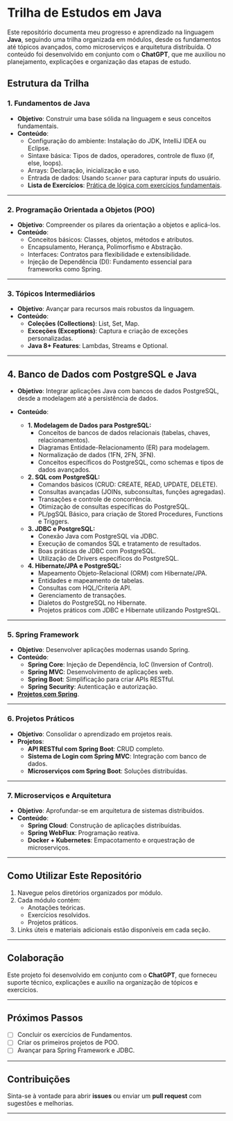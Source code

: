 # **Trilha de Estudos em Java**

Este repositório documenta meu progresso e aprendizado na linguagem **Java**, seguindo uma trilha organizada em módulos, desde os fundamentos até tópicos avançados, como microserviços e arquitetura distribuída. O conteúdo foi desenvolvido em conjunto com o **ChatGPT**, que me auxiliou no planejamento, explicações e organização das etapas de estudo.

## **Estrutura da Trilha**

### **1. Fundamentos de Java**
- **Objetivo**: Construir uma base sólida na linguagem e seus conceitos fundamentais.
- **Conteúdo**:
  - Configuração do ambiente: Instalação do JDK, IntelliJ IDEA ou Eclipse.
  - Sintaxe básica: Tipos de dados, operadores, controle de fluxo (if, else, loops).
  - Arrays: Declaração, inicialização e uso.
  - Entrada de dados: Usando `Scanner` para capturar inputs do usuário.
  - **Lista de Exercícios**: [Prática de lógica com exercícios fundamentais](https://github.com/isgust/DevJava/blob/master/Modulo%2001/Lista%20de%20Exercicios-%20Modulo%2001.pdf).
  
---

### **2. Programação Orientada a Objetos (POO)**
- **Objetivo**: Compreender os pilares da orientação a objetos e aplicá-los.
- **Conteúdo**:
  - Conceitos básicos: Classes, objetos, métodos e atributos.
  - Encapsulamento, Herança, Polimorfismo e Abstração.
  - Interfaces: Contratos para flexibilidade e extensibilidade.
  - Injeção de Dependência (DI): Fundamento essencial para frameworks como Spring.

---

### **3. Tópicos Intermediários**
- **Objetivo**: Avançar para recursos mais robustos da linguagem.
- **Conteúdo**:
  - **Coleções (Collections)**: List, Set, Map.
  - **Exceções (Exceptions)**: Captura e criação de exceções personalizadas.
  - **Java 8+ Features**: Lambdas, Streams e Optional.

---
## 4. Banco de Dados com PostgreSQL e Java

- **Objetivo**: Integrar aplicações Java com bancos de dados PostgreSQL, desde a modelagem até a persistência de dados.
- **Conteúdo**:

    - **1. Modelagem de Dados para PostgreSQL:**
        - Conceitos de bancos de dados relacionais (tabelas, chaves, relacionamentos).
        - Diagramas Entidade-Relacionamento (ER) para modelagem.
        - Normalização de dados (1FN, 2FN, 3FN).
        - Conceitos específicos do PostgreSQL, como schemas e tipos de dados avançados.
    - **2. SQL com PostgreSQL:**
        - Comandos básicos (CRUD: CREATE, READ, UPDATE, DELETE).
        - Consultas avançadas (JOINs, subconsultas, funções agregadas).
        - Transações e controle de concorrência.
        - Otimização de consultas específicas do PostgreSQL.
        - PL/pgSQL Básico, para criação de Stored Procedures, Functions e Triggers.
    - **3. JDBC e PostgreSQL:**
        - Conexão Java com PostgreSQL via JDBC.
        - Execução de comandos SQL e tratamento de resultados.
        - Boas práticas de JDBC com PostgreSQL.
        - Utilização de Drivers específicos do PostgreSQL.
    - **4. Hibernate/JPA e PostgreSQL:**
        - Mapeamento Objeto-Relacional (ORM) com Hibernate/JPA.
        - Entidades e mapeamento de tabelas.
        - Consultas com HQL/Criteria API.
        - Gerenciamento de transações.
        - Dialetos do PostgreSQL no Hibernate.
        - Projetos práticos com JDBC e Hibernate utilizando PostgreSQL.

---

### **5. Spring Framework**
- **Objetivo**: Desenvolver aplicações modernas usando Spring.
- **Conteúdo**:
  - **Spring Core**: Injeção de Dependência, IoC (Inversion of Control).
  - **Spring MVC**: Desenvolvimento de aplicações web.
  - **Spring Boot**: Simplificação para criar APIs RESTful.
  - **Spring Security**: Autenticação e autorização.
- **[Projetos com Spring](link-para-projetos-spring)**.

---

### **6. Projetos Práticos**
- **Objetivo**: Consolidar o aprendizado em projetos reais.
- **Projetos**:
  - **API RESTful com Spring Boot**: CRUD completo.
  - **Sistema de Login com Spring MVC**: Integração com banco de dados.
  - **Microserviços com Spring Boot**: Soluções distribuídas.

---

### **7. Microserviços e Arquitetura**
- **Objetivo**: Aprofundar-se em arquitetura de sistemas distribuídos.
- **Conteúdo**:
  - **Spring Cloud**: Construção de aplicações distribuídas.
  - **Spring WebFlux**: Programação reativa.
  - **Docker + Kubernetes**: Empacotamento e orquestração de microserviços.

---

## **Como Utilizar Este Repositório**
1. Navegue pelos diretórios organizados por módulo.
2. Cada módulo contém:
   - Anotações teóricas.
   - Exercícios resolvidos.
   - Projetos práticos.
3. Links úteis e materiais adicionais estão disponíveis em cada seção.

---

## **Colaboração**
Este projeto foi desenvolvido em conjunto com o **ChatGPT**, que forneceu suporte técnico, explicações e auxílio na organização de tópicos e exercícios.

---

## **Próximos Passos**
- [ ] Concluir os exercícios de Fundamentos.
- [ ] Criar os primeiros projetos de POO.
- [ ] Avançar para Spring Framework e JDBC.

---

## **Contribuições**
Sinta-se à vontade para abrir **issues** ou enviar um **pull request** com sugestões e melhorias.

---


